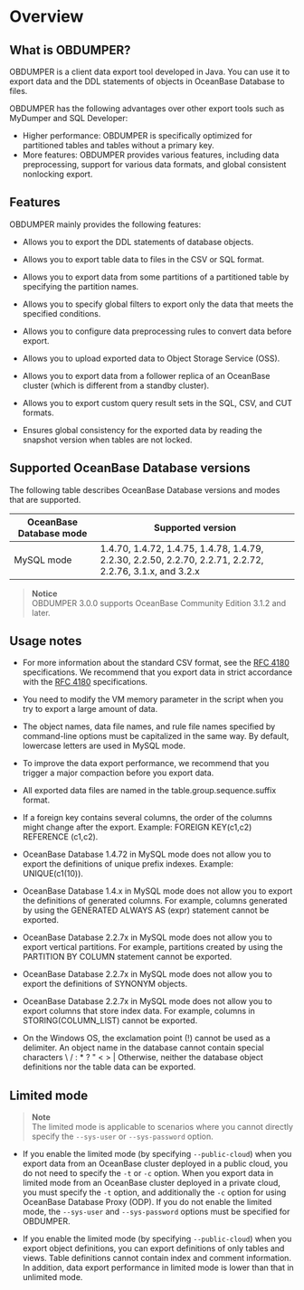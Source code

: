 Overview 
=============================


What is OBDUMPER? 
--------------------------------------

OBDUMPER is a client data export tool developed in Java. You can use it to export data and the DDL statements of objects in OceanBase Database to files. 

OBDUMPER has the following advantages over other export tools such as MyDumper and SQL Developer:

* Higher performance: OBDUMPER is specifically optimized for partitioned tables and tables without a primary key.
* More features: OBDUMPER provides various features, including data preprocessing, support for various data formats, and global consistent nonlocking export.


Features 
-----------------------------

OBDUMPER mainly provides the following features:

* Allows you to export the DDL statements of database objects.

  

* Allows you to export table data to files in the CSV or SQL format.

  

* Allows you to export data from some partitions of a partitioned table by specifying the partition names.

  

* Allows you to specify global filters to export only the data that meets the specified conditions.

  

* Allows you to configure data preprocessing rules to convert data before export.

  

* Allows you to upload exported data to Object Storage Service (OSS).

  

* Allows you to export data from a follower replica of an OceanBase cluster (which is different from a standby cluster).

  

* Allows you to export custom query result sets in the SQL, CSV, and CUT formats.

  

* Ensures global consistency for the exported data by reading the snapshot version when tables are not locked.

  




Supported OceanBase Database versions 
----------------------------------------------------------

The following table describes OceanBase Database versions and modes that are supported.


| **OceanBase Database mode** |                                                 **Supported version**                                                 |
|-------------------------|-----------------------------------------------------------------------------------------------------------------------|
| MySQL mode              | 1.4.70, 1.4.72, 1.4.75, 1.4.78, 1.4.79, 2.2.30, 2.2.50, 2.2.70, 2.2.71, 2.2.72, 2.2.76, 3.1.x, and 3.2.x |


> **Notice**  
> OBDUMPER 3.0.0 supports OceanBase Community Edition 3.1.2 and later.

Usage notes 
--------------------------------

* For more information about the standard CSV format, see the [RFC 4180](http://mirrors.nju.edu.cn/rfc/inline-errata/rfc4180.html) specifications. We recommend that you export data in strict accordance with the [RFC 4180](http://mirrors.nju.edu.cn/rfc/inline-errata/rfc4180.html) specifications.

  

* You need to modify the VM memory parameter in the script when you try to export a large amount of data.

  

* The object names, data file names, and rule file names specified by command-line options must be capitalized in the same way. By default, lowercase letters are used in MySQL mode. 

  

* To improve the data export performance, we recommend that you trigger a major compaction before you export data.

  

* All exported data files are named in the table.group.sequence.suffix format.

  

* If a foreign key contains several columns, the order of the columns might change after the export. Example: FOREIGN KEY(c1,c2) REFERENCE (c1,c2).

  

* OceanBase Database 1.4.72 in MySQL mode does not allow you to export the definitions of unique prefix indexes. Example: UNIQUE(c1(10)).

  

* OceanBase Database 1.4.x in MySQL mode does not allow you to export the definitions of generated columns. For example, columns generated by using the GENERATED ALWAYS AS (expr) statement cannot be exported.

  

* OceanBase Database 2.2.7x in MySQL mode does not allow you to export vertical partitions. For example, partitions created by using the PARTITION BY COLUMN statement cannot be exported.

  

* OceanBase Database 2.2.7x in MySQL mode does not allow you to export the definitions of SYNONYM objects.

  

* OceanBase Database 2.2.7x in MySQL mode does not allow you to export columns that store index data. For example, columns in STORING(COLUMN_LIST) cannot be exported.

  

* On the Windows OS, the exclamation point (!) cannot be used as a delimiter. An object name in the database cannot contain special characters \\ / : \* ? " \< \> \| Otherwise, neither the database object definitions nor the table data can be exported.

  




Limited mode 
---------------------------------

> **Note**  
> The limited mode is applicable to scenarios where you cannot directly specify the `--sys-user` or `--sys-password` option.

* If you enable the limited mode (by specifying `--public-cloud`) when you export data from an OceanBase cluster deployed in a public cloud, you do not need to specify the `-t` or `-c` option. When you export data in limited mode from an OceanBase cluster deployed in a private cloud, you must specify the `-t` option, and additionally the `-c` option for using OceanBase Database Proxy (ODP). If you do not enable the limited mode, the `--sys-user` and `--sys-password` options must be specified for OBDUMPER.
  

* If you enable the limited mode (by specifying `--public-cloud`) when you export object definitions, you can export definitions of only tables and views. Table definitions cannot contain index and comment information. In addition, data export performance in limited mode is lower than that in unlimited mode.